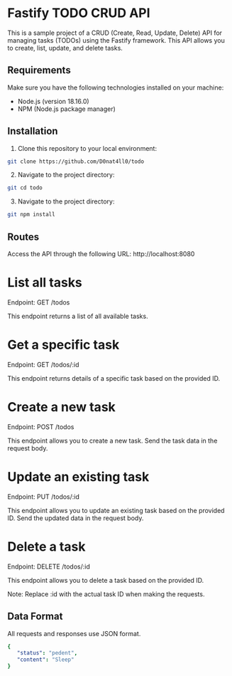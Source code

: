 # Fastify TODO CRUD API

This is a sample project of a CRUD (Create, Read, Update, Delete) API for managing tasks (TODOs) using the Fastify framework. This API allows you to create, list, update, and delete tasks.

## Requirements

Make sure you have the following technologies installed on your machine:

- Node.js (version 18.16.0)
- NPM (Node.js package manager)

## Installation

1. Clone this repository to your local environment:

```bash
git clone https://github.com/D0nat4ll0/todo
```

2. Navigate to the project directory:

```bash
git cd todo
```

3. Navigate to the project directory:

```bash
git npm install
```

## Routes

Access the API through the following URL: http://localhost:8080

# List all tasks
Endpoint: GET /todos

This endpoint returns a list of all available tasks.

# Get a specific task
Endpoint: GET /todos/:id

This endpoint returns details of a specific task based on the provided ID.

# Create a new task
Endpoint: POST /todos

This endpoint allows you to create a new task. Send the task data in the request body.

# Update an existing task
Endpoint: PUT /todos/:id

This endpoint allows you to update an existing task based on the provided ID. Send the updated data in the request body.

# Delete a task
Endpoint: DELETE /todos/:id

This endpoint allows you to delete a task based on the provided ID.

Note: Replace :id with the actual task ID when making the requests.

## Data Format

All requests and responses use JSON format.

```yaml
{
   "status": "pedent",
   "content": "Sleep"
}
```